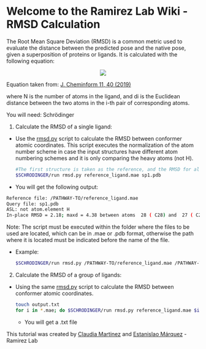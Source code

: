# Welcome to the Ramirez Lab Wiki - RMSD Calculation

The Root Mean Square Deviation (RMSD) is a common metric used to evaluate the distance between the predicted pose and the native pose, given a superposition of proteins or ligands. It is calculated with the following equation:

<p align="center">
  <img src="https://github.com/ramirezlab/WIKI/blob/master/Miscellaneous/RMSD%20calculation/files/RMSD.png">
 </p>

Equation taken from: [J. Cheminform 11, 40 (2019)](https://doi.org/10.1186/s13321-019-0362-7)


where N is the number of atoms in the ligand, and di is the Euclidean distance between the two atoms in the i-th pair of corresponding atoms.

You will need: Schrödinger

1. Calculate the RMSD of a single ligand:

- Use the [rmsd.py](https://www.schrodinger.com/sites/default/files/s3/mkt/Documentation/current/docs/Documentation.htm#program_utility_usage/rmsd.html?TocPath=Command%2520References%257CProgram%252C%2520Script%252C%2520and%2520Utility%2520Usage%257C_____353) script to calculate the RMSD between conformer atomic coordinates. This script executes the normalization of the atom number scheme in case the input structures have different atom numbering schemes and it is only comparing the heavy atoms (not H).


  ```bash
  #The first structure is taken as the reference, and the RMSD for all structures in the second position is calculate.
  $SCHRODINGER/run rmsd.py reference_ligand.mae sp1.pdb
  ```

- You will get the following output:


 ```bash
Reference file: /PATHWAY-TO/reference_ligand.mae
Query file: sp1.pdb
ASL: not atom.element H
In-place RMSD = 2.18; maxd = 4.38 between atoms  28 ( C28) and  27 ( C23); atoms ASL: not atom.element H
  ```


Note: The script must be executed within the folder where the files to be used are located, which can be in .mae or .pdb format, otherwise the path where it is located must be indicated before the name of the file.
- Example:


  ```bash
  $SCHRODINGER/run rmsd.py /PATHWAY-TO/reference_ligand.mae /PATHWAY-TO/sp1.pdb
  ```


2. Calculate the RMSD of a group of ligands:
- Using the same [rmsd.py](https://www.schrodinger.com/sites/default/files/s3/mkt/Documentation/current/docs/Documentation.htm#program_utility_usage/rmsd.html?TocPath=Command%2520References%257CProgram%252C%2520Script%252C%2520and%2520Utility%2520Usage%257C_____353) script to calculate the RMSD between conformer atomic coordinates.


  ```bash
  touch output.txt
  for i in *.mae; do $SCHRODINGER/run rmsd.py reference_ligand.mae $i>> output.txt;done
  ```
  - You will get a .txt file

This tutorial was created by [Claudia Martinez](https://github.com/Claudia-Alejandra-Martinez) and [Estanislao Márquez](https://github.com/estanislao741) - Ramirez Lab
